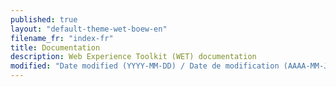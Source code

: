 ```yaml
---
published: true
layout: "default-theme-wet-boew-en"
filename_fr: "index-fr"
title: Documentation
description: Web Experience Toolkit (WET) documentation
modified: "Date modified (YYYY-MM-DD) / Date de modification (AAAA-MM-JJ)"
---
```

